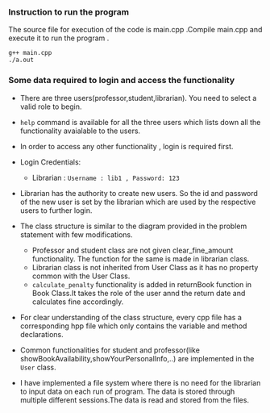 ### Instruction to run the program

The source file for execution of the code is main.cpp .Compile main.cpp and execute it to run the program .

```
g++ main.cpp
./a.out
```

### Some data required to login and access the functionality

* There are three users(professor,student,librarian). You need to select a valid role to begin.
* ```help``` command is available for all the three users which lists down all the functionality avaialable to the users.
* In order to access any other functionality , login is required first.
* Login Credentials:
	* Librarian : ```Username : lib1 , Password: 123```
* Librarian has the authority to create new users. So the id and password of the new user is set by the librarian which are used by the respective users to further login.
* The class structure is similar to the diagram provided in the problem statement with few modifications.
	* Professor and student class are not given clear_fine_amount functionality. The function for the same is made in librarian class.
	* Librarian class is not inherited from User Class as it has no property common with the User Class.
	* ```calculate_penalty``` functionality is added in returnBook function in Book Class.It takes the role of the user annd the return date and calculates fine accordingly.

* For clear understanding of the class structure, every cpp file has a corresponding hpp file which only contains the variable and method declarations.
* Common  functionalities for student and professor(like showBookAvailability,showYourPersonalInfo,..) are implemented in the ```User``` class.

* I have implemented a file system where there is no need for the librarian to input data on each run of program. The data is stored through multiple different sessions.The data is read and stored from the files.